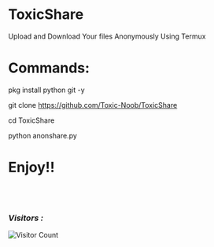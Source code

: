 # ToxicShare
Upload and Download Your files Anonymously Using Termux

# Commands:

pkg install python git -y

git clone https://github.com/Toxic-Noob/ToxicShare

cd ToxicShare

python anonshare.py

# Enjoy!!


<br><br>
<h3><b><i>Visitors :</i></b></h3>


![Visitor Count](https://profile-counter.glitch.me/Toxic-Noob/count.svg)
